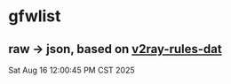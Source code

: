 # gfwlist
## raw -> json, based on [v2ray-rules-dat](https://github.com/Loyalsoldier/v2ray-rules-dat)
Sat Aug 16 12:00:45 PM CST 2025

